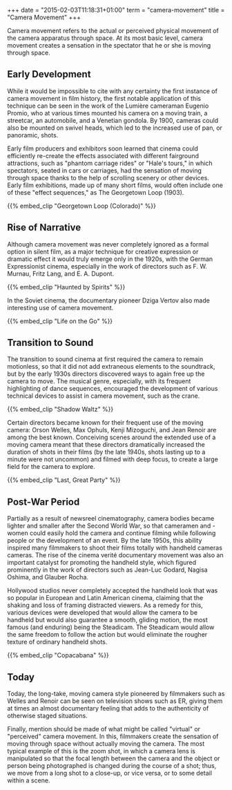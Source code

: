 +++
date = "2015-02-03T11:18:31+01:00"
term = "camera-movement"
title = "Camera Movement"
+++

Camera movement refers to the actual or perceived physical movement of the camera apparatus through space. At its most basic level, camera movement creates a sensation in the spectator that he or she is moving through space.

<!--more-->

## Early Development

While it would be impossible to cite with any certainty the first instance of camera movement in film history, the first notable application of this technique can be seen in the work of the Lumière cameraman Eugenio Promio, who at various times mounted his camera on a moving train, a streetcar, an automobile, and a Venetian gondola. By 1900, cameras could also be mounted on swivel heads, which led to the increased use of pan, or panoramic, shots.

Early film producers and exhibitors soon learned that cinema could
efficiently re-create the effects associated with different fairground
attractions, such as "phantom carriage rides" or "Hale's tours," in
which spectators, seated in cars or carriages, had the sensation of
moving through space thanks to the help of scrolling scenery or other
devices. Early film exhibitions, made up of many short films, would
often include one of these "effect sequences," as The Georgetown Loop
(1903).

{{% embed_clip "Georgetown Loop (Colorado)" %}}

## Rise of Narrative

Although camera movement was never completely ignored as a formal
option in silent film, as a major technique for creative expression or
dramatic effect it would truly emerge only in the 1920s, with the
German Expressionist cinema, especially in the work of directors such
as F. W. Murnau, Fritz Lang, and E. A. Dupont.

{{% embed_clip "Haunted by Spirits" %}}

In the Soviet cinema, the documentary pioneer Dziga Vertov also made
interesting use of camera movement.

{{% embed_clip "Life on the Go" %}}

## Transition to Sound

The transition to sound cinema at first required the camera to remain
motionless, so that it did not add extraneous elements to the
soundtrack, but by the early 1930s directors discovered ways to again
free up the camera to move. The musical genre, especially, with its
frequent highlighting of dance sequences, encouraged the development
of various technical devices to assist in camera movement, such as the
crane.

{{% embed_clip "Shadow Waltz" %}}

Certain directors became known for their frequent use of the moving
camera: Orson Welles, Max Ophuls, Kenji Mizoguchi, and Jean Renoir are
among the best known. Conceiving scenes around the extended use of a
moving camera meant that these directors dramatically increased the
duration of shots in their films (by the late 1940s, shots lasting up
to a minute were not uncommon) and filmed with deep focus, to create a
large field for the camera to explore.

{{% embed_clip "Last, Great Party" %}}

## Post-War Period

Partially as a result of newsreel cinematography, camera bodies became lighter and smaller after the Second World War, so that cameramen and -women could easily hold the camera and continue filming while following people or the development of an event. By the late 1950s, this ability inspired many filmmakers to shoot their films totally with handheld cameras cameras. The rise of the cinema verité documentary movement was also an important catalyst for promoting the handheld style, which figured prominently in the work of directors such as Jean-Luc Godard, Nagisa Oshima, and Glauber Rocha.

Hollywood studios never completely accepted the handheld look that was
so popular in European and Latin American cinema, claiming that the
shaking and loss of framing distracted viewers. As a remedy for this,
various devices were developed that would allow the camera to be
handheld but would also guarantee a smooth, gliding motion, the most
famous (and enduring) being the Steadicam. The Steadicam would allow
the same freedom to follow the action but would eliminate the rougher
texture of ordinary handheld shots.

{{% embed_clip "Copacabana" %}}

## Today

Today, the long-take, moving camera style pioneered by filmmakers such as Welles and Renoir can be seen on television shows such as ER, giving them at times an almost documentary feeling that adds to the authenticity of otherwise staged situations.

Finally, mention should be made of what might be called "virtual" or
"perceived" camera movement. In this, filmmakers create the sensation
of moving through space without actually moving the camera. The most
typical example of this is the zoom shot, in which a camera lens is
manipulated so that the focal length between the camera and the object
or person being photographed is changed during the course of a shot;
thus, we move from a long shot to a close-up, or vice versa, or to
some detail within a scene.
